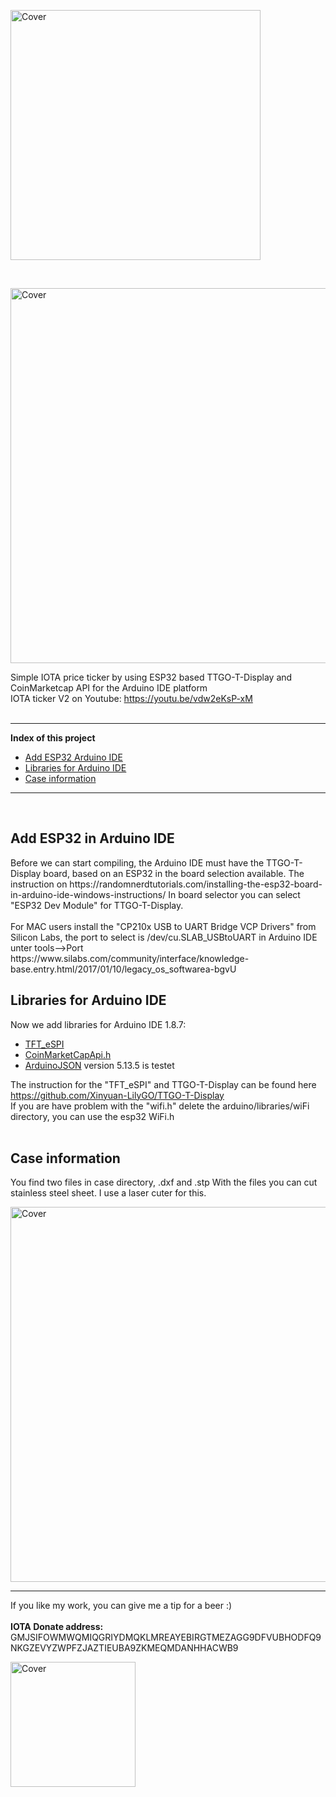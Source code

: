 <p><img src="https://github.com/oxinon/IOTA-price-ticker-V2-TTGO-T-Display/blob/master/picture/IOTA-Price-Ticker.png" alt="Cover" width="400"></p>

<br>

<p><img src="https://github.com/oxinon/IOTA-price-ticker-V2-TTGO-T-Display/blob/master/picture/priceticker2.png" alt="Cover" width="600"></p>


Simple IOTA price ticker by using ESP32 based TTGO-T-Display and CoinMarketcap API for the Arduino IDE platform
<br>
IOTA ticker V2 on Youtube: https://youtu.be/vdw2eKsP-xM
<br>
<br>

* * *

<b>Index of this project</b>

+ [Add ESP32 Arduino IDE](#ESP32)
+ [Libraries for Arduino IDE](#libraries)
+ [Case information](#case)

* * *
<br>
<a name="ESP32"></a><h2>Add ESP32 in Arduino IDE</h2>
Before we can start compiling, the Arduino IDE must have the TTGO-T-Display board, based on an ESP32 in the board selection available.
The instruction on https://randomnerdtutorials.com/installing-the-esp32-board-in-arduino-ide-windows-instructions/
In board selector you can select "ESP32 Dev Module" for TTGO-T-Display.
<br>
<br>
For MAC users install the "CP210x USB to UART Bridge VCP Drivers" from Silicon Labs, the port to select is /dev/cu.SLAB_USBtoUART in Arduino IDE unter tools-->Port
<br>
https://www.silabs.com/community/interface/knowledge-base.entry.html/2017/01/10/legacy_os_softwarea-bgvU
<br>

<a name="libraries"></a><h2>Libraries for Arduino IDE</h2>
Now we add libraries for Arduino IDE 1.8.7:
<br>

+ [TFT_eSPI](https://github.com/Bodmer/TFT_eSPI)
+ [CoinMarketCapApi.h](https://github.com/witnessmenow/arduino-coinmarketcap-api)
+ [ArduinoJSON](https://github.com/bblanchon/ArduinoJson) version 5.13.5 is testet 
   
The instruction for the "TFT_eSPI" and TTGO-T-Display can be found here https://github.com/Xinyuan-LilyGO/TTGO-T-Display<br>
If you are have problem with the "wifi.h" delete the arduino/libraries/wiFi directory, you can use the esp32 WiFi.h
<br>
<br>
<a name="case"></a><h2>Case information</h2>
You find two files in case directory, .dxf and .stp With the files you can cut stainless steel sheet. I use a laser cuter for this.
<p><img src="https://github.com/oxinon/IOTA-price-ticker-V2-TTGO-T-Display/blob/master/case/case2.png" alt="Cover" width="600"></p>

* * *

If you like my work, you can give me a tip for a beer :)<br><br>
<b>IOTA Donate address:</b> 
GMJSIFOWMWQMIQGRIYDMQKLMREAYEBIRGTMEZAGG9DFVUBHODFQ9NKGZEVYZWPFZJAZTIEUBA9ZKMEQMDANHHACWB9 <br>

<p><img src="https://github.com/oxinon/IOTA-price-ticker-V2-TTGO-T-Display/blob/master/picture/qrcode.png" alt="Cover" width="200"></p>
